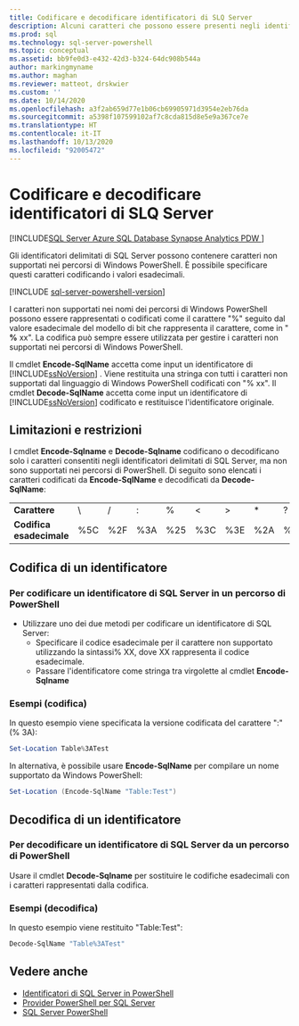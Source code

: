 ```yaml
---
title: Codificare e decodificare identificatori di SLQ Server
description: Alcuni caratteri che possono essere presenti negli identificatori delimitati di SQL Server non sono supportati nei percorsi di Windows PowerShell. Ecco come includerli rappresentandoli con i relativi valori esadecimali.
ms.prod: sql
ms.technology: sql-server-powershell
ms.topic: conceptual
ms.assetid: bb9fe0d3-e432-42d3-b324-64dc908b544a
author: markingmyname
ms.author: maghan
ms.reviewer: matteot, drskwier
ms.custom: ''
ms.date: 10/14/2020
ms.openlocfilehash: a3f2ab659d77e1b06cb69905971d3954e2eb76da
ms.sourcegitcommit: a5398f107599102af7c8cda815d8e5e9a367ce7e
ms.translationtype: HT
ms.contentlocale: it-IT
ms.lasthandoff: 10/13/2020
ms.locfileid: "92005472"
---
```

# <a name="encode-and-decode-sql-server-identifiers"></a>Codificare e decodificare identificatori di SLQ Server

[!INCLUDE[SQL Server Azure SQL Database Synapse Analytics PDW ](../includes/applies-to-version/sql-asdb-asdbmi-asa-pdw.md)]

Gli identificatori delimitati di SQL Server possono contenere caratteri non supportati nei percorsi di Windows PowerShell. È possibile specificare questi caratteri codificando i valori esadecimali.

[!INCLUDE [sql-server-powershell-version](../includes/sql-server-powershell-version.md)]

I caratteri non supportati nei nomi dei percorsi di Windows PowerShell possono essere rappresentati o codificati come il carattere "%" seguito dal valore esadecimale del modello di bit che rappresenta il carattere, come in " **%** xx". La codifica può sempre essere utilizzata per gestire i caratteri non supportati nei percorsi di Windows PowerShell.

Il cmdlet **Encode-SqlName** accetta come input un identificatore di [!INCLUDE[ssNoVersion](../includes/ssnoversion-md.md)] . Viene restituita una stringa con tutti i caratteri non supportati dal linguaggio di Windows PowerShell codificati con "% xx". Il cmdlet **Decode-SqlName** accetta come input un identificatore di [!INCLUDE[ssNoVersion](../includes/ssnoversion-md.md)] codificato e restituisce l'identificatore originale.  

## <a name="limitations-and-restrictions"></a>Limitazioni e restrizioni

I cmdlet **Encode-Sqlname** e **Decode-Sqlname** codificano o decodificano solo i caratteri consentiti negli identificatori delimitati di SQL Server, ma non sono supportati nei percorsi di PowerShell. Di seguito sono elencati i caratteri codificati da **Encode-SqlName** e decodificati da **Decode-SqlName**:

|||||||||||||
|-|-|-|-|-|-|-|-|-|-|-|-|
|**Carattere**|\ |/|:|%|\<|>|*|?|[|]|&#124;|  
|**Codifica esadecimale**|%5C|%2F|%3A|%25|%3C|%3E|%2A|%3F|%5B|%5D|%7C|

## <a name="encoding-an-identifier"></a>Codifica di un identificatore  

### <a name="to-encode-a-sql-server-identifier-in-a-powershell-path"></a>Per codificare un identificatore di SQL Server in un percorso di PowerShell

- Utilizzare uno dei due metodi per codificare un identificatore di SQL Server:
    - Specificare il codice esadecimale per il carattere non supportato utilizzando la sintassi% XX, dove XX rappresenta il codice esadecimale.
    - Passare l'identificatore come stringa tra virgolette al cmdlet **Encode-Sqlname**

### <a name="examples-encoding"></a>Esempi (codifica)

In questo esempio viene specificata la versione codificata del carattere ":" (% 3A):

```powershell
Set-Location Table%3ATest
```

In alternativa, è possibile usare **Encode-SqlName** per compilare un nome supportato da Windows PowerShell:

```powershell
Set-Location (Encode-SqlName "Table:Test")
```

## <a name="decoding-an-identifier"></a>Decodifica di un identificatore

### <a name="to-decode-a-sql-server-identifier-from-a-powershell-path"></a>Per decodificare un identificatore di SQL Server da un percorso di PowerShell

Usare il cmdlet **Decode-Sqlname** per sostituire le codifiche esadecimali con i caratteri rappresentati dalla codifica.

### <a name="examples-decoding"></a>Esempi (decodifica)

In questo esempio viene restituito "Table:Test":

```powershell
Decode-SqlName "Table%3ATest"
```

## <a name="see-also"></a>Vedere anche

- [Identificatori di SQL Server in PowerShell](sql-server-identifiers-in-powershell.md)
- [Provider PowerShell per SQL Server](sql-server-powershell-provider.md)
- [SQL Server PowerShell](sql-server-powershell.md)  
